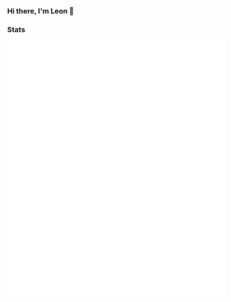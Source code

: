 ### Hi there, I'm Leon 👋

### Stats

![](https://github.com/28Smiles/github-stats/blob/master/generated/overview.svg)
![](https://github.com/28Smiles/github-stats/blob/master/generated/languages.svg)

<!--
**28Smiles/28Smiles** is a ✨ _special_ ✨ repository because its `README.md` (this file) appears on your GitHub profile.

Here are some ideas to get you started:

- 🔭 I’m currently working on ...
- 🌱 I’m currently learning ...
- 👯 I’m looking to collaborate on ...
- 🤔 I’m looking for help with ...
- 💬 Ask me about ...
- 📫 How to reach me: ...
- 😄 Pronouns: ...
- ⚡ Fun fact: ...
-->
